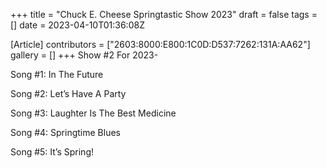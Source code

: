 +++
title = "Chuck E. Cheese Springtastic Show 2023"
draft = false
tags = []
date = 2023-04-10T01:36:08Z

[Article]
contributors = ["2603:8000:E800:1C0D:D537:7262:131A:AA62"]
gallery = []
+++
Show #2 For 2023-

Song #1: In The Future

Song #2: Let’s Have A Party

Song #3: Laughter Is The Best Medicine 

Song #4: Springtime Blues

Song #5: It’s Spring!